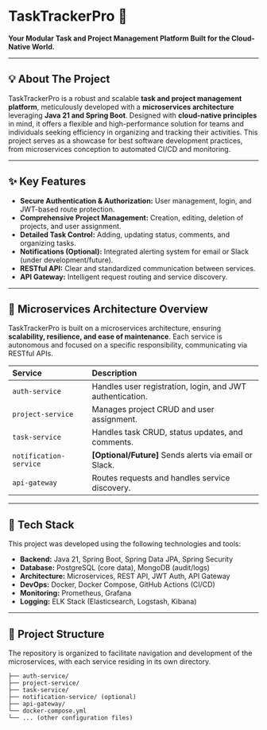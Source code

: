 # TaskTrackerPro 🧩

**Your Modular Task and Project Management Platform Built for the Cloud-Native World.**

---

## 💡 About The Project

TaskTrackerPro is a robust and scalable **task and project management platform**, meticulously developed with a **microservices architecture** leveraging **Java 21 and Spring Boot**. Designed with **cloud-native principles** in mind, it offers a flexible and high-performance solution for teams and individuals seeking efficiency in organizing and tracking their activities. This project serves as a showcase for best software development practices, from microservices conception to automated CI/CD and monitoring.

---

## ✨ Key Features

* **Secure Authentication & Authorization:** User management, login, and JWT-based route protection.
* **Comprehensive Project Management:** Creation, editing, deletion of projects, and user assignment.
* **Detailed Task Control:** Adding, updating status, comments, and organizing tasks.
* **Notifications (Optional):** Integrated alerting system for email or Slack (under development/future).
* **RESTful API:** Clear and standardized communication between services.
* **API Gateway:** Intelligent request routing and service discovery.

---

## 🧱 Microservices Architecture Overview

TaskTrackerPro is built on a microservices architecture, ensuring **scalability, resilience, and ease of maintenance**. Each service is autonomous and focused on a specific responsibility, communicating via RESTful APIs.

| Service            | Description                                         |
| :----------------- | :------------------------------------------------ |
| `auth-service`     | Handles user registration, login, and JWT authentication. |
| `project-service`  | Manages project CRUD and user assignment.           |
| `task-service`     | Handles task CRUD, status updates, and comments.    |
| `notification-service` | **[Optional/Future]** Sends alerts via email or Slack. |
| `api-gateway`      | Routes requests and handles service discovery.      |

---

## 🚀 Tech Stack

This project was developed using the following technologies and tools:

* **Backend:** Java 21, Spring Boot, Spring Data JPA, Spring Security
* **Database:** PostgreSQL (core data), MongoDB (audit/logs)
* **Architecture:** Microservices, REST API, JWT Auth, API Gateway
* **DevOps:** Docker, Docker Compose, GitHub Actions (CI/CD)
* **Monitoring:** Prometheus, Grafana
* **Logging:** ELK Stack (Elasticsearch, Logstash, Kibana)

---

## 📂 Project Structure

The repository is organized to facilitate navigation and development of the microservices, with each service residing in its own directory.

```
├── auth-service/
├── project-service/
├── task-service/
├── notification-service/ (optional)
├── api-gateway/
└── docker-compose.yml
└── ... (other configuration files)

```
